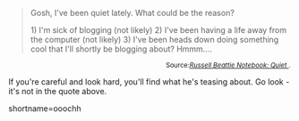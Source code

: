 <blockquote cite="http://www.russellbeattie.com/notebook/index.jsp?date=20030119#134019">Gosh, I've been quiet lately. What could be the reason? 
<p>1) I'm sick of blogging (not likely) 2) I've been having a life away from the computer (not likely) 3) I've been heads down doing something cool that I'll shortly be blogging about? Hmmm.... <br />
</blockquote><div class="credit" align="right"><small>Source:<cite><a href="http://www.russellbeattie.com/notebook/index.jsp?date=20030119#134019">Russell Beattie Notebook: Quiet </a></cite>.</small></div></p>
<p>If you're careful and look hard, you'll find what he's teasing about.  Go look - it's not in the quote above.</p>
<!--more-->
shortname=ooochh
